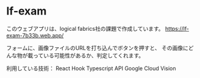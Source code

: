 # lf-exam
このウェブアプリは、logical fabrics社の課題で作成しています。
https://lf-exam-7b33b.web.app/

フォームに、画像ファイルのURLを打ち込んでボタンを押すと、
その画像にどんな物が載っている可能性があるか、判定してくれます。

利用している技術：
React
  Hook
Typescript
API
  Google Cloud Vision
